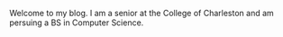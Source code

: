 Welcome to my blog.
I am a senior at the College of Charleston and am persuing a BS in Computer Science.
